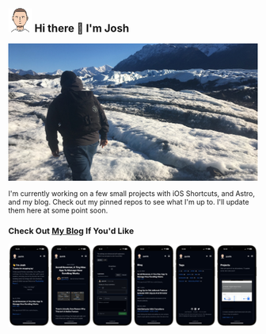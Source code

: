 ## ![Jpasholk icon](https://github.com/jpasholk/jpshlk-blog/blob/main/public/favicon.png?raw=true) Hi there 👋 I'm Josh 

![Picture of my on a glacier in Alaska](https://github.com/jpasholk/jpshlk-blog/blob/main/src/assets/alaska-glacier.jpg?raw=true)

I'm currently working on a few small projects with iOS Shortcuts, and Astro, and my blog. Check out my pinned repos to see what I'm up to. I'll update them here at some point soon.

### Check Out [My Blog](https://jpshlk.com) If You'd Like

![My Blog iPhone Screenshots](https://github.com/jpasholk/jpshlk-blog/blob/main/src/assets/jpshlk-blog-iPhone-screenshots.png?raw=true)


